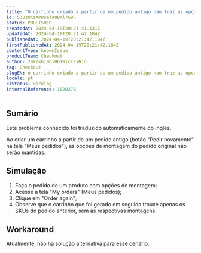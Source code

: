 ```yaml
---
title: "O carrinho criado a partir de um pedido antigo não traz as opções de montagem"
id: 530zUKzAm8oafA8BKl7G8F
status: PUBLISHED
createdAt: 2024-04-19T20:21:41.131Z
updatedAt: 2024-04-19T20:21:42.184Z
publishedAt: 2024-04-19T20:21:42.184Z
firstPublishedAt: 2024-04-19T20:21:42.184Z
contentType: knownIssue
productTeam: Checkout
author: 2mXZkbi0oi061KicTExNjo
tag: Checkout
slugEN: o-carrinho-criado-a-partir-de-um-pedido-antigo-nao-traz-as-opcoes-de-montagem
locale: pt
kiStatus: Backlog
internalReference: 1020278
---
```


## Sumário

<div class="alert alert-info">
  <p>Este problema conhecido foi traduzido automaticamente do inglês.</p>
</div>


Ao criar um carrinho a partir de um pedido antigo (botão "Pedir novamente" na tela "Meus pedidos"), as opções de montagem do pedido original não serão mantidas.

## Simulação



1. Faça o pedido de um produto com opções de montagem;
2. Acesse a tela "My orders" (Meus pedidos);
3. Clique em "Order again";
4. Observe que o carrinho que foi gerado em seguida trouxe apenas os SKUs do pedido anterior, sem as respectivas montagens.



## Workaround


Atualmente, não há solução alternativa para esse cenário.





